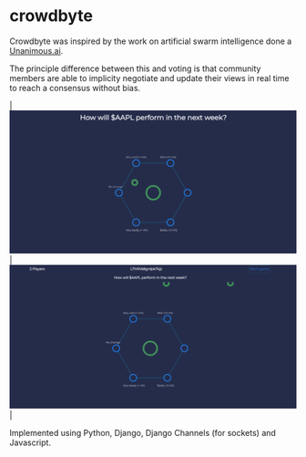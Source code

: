 # crowdbyte

Crowdbyte was inspired by the work on artificial swarm intelligence done a [Unanimous.ai](https://unanimous.ai).

The principle difference between this and voting is that community members are able to implicity negotiate and update their views in real time to reach a consensus without bias.


| ![The voter/player dashboard](https://github.com/hnhaefliger/crowdbyte/blob/main/demo/Screenshot%20from%202021-10-12%2008-09-44.png) | ![The host dashboard](https://github.com/hnhaefliger/crowdbyte/blob/main/demo/Screenshot%20from%202021-10-12%2008-09-52.png) |



Implemented using Python, Django, Django Channels (for sockets) and Javascript.
